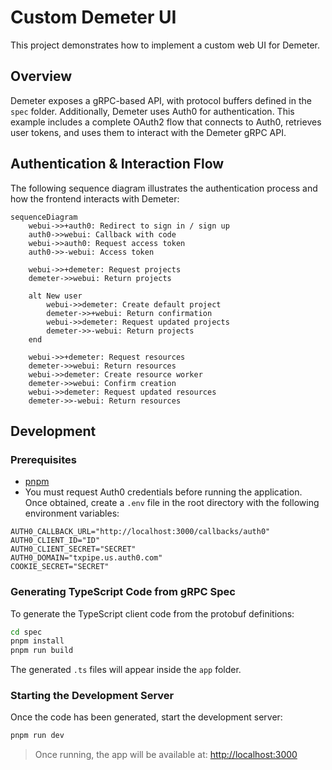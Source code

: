 # Custom Demeter UI

This project demonstrates how to implement a custom web UI for Demeter.

## Overview

Demeter exposes a gRPC-based API, with protocol buffers defined in the `spec` folder. Additionally, Demeter uses Auth0 for authentication. This example includes a complete OAuth2 flow that connects to Auth0, retrieves user tokens, and uses them to interact with the Demeter gRPC API.

## Authentication & Interaction Flow

The following sequence diagram illustrates the authentication process and how the frontend interacts with Demeter:

```mermaid
sequenceDiagram
    webui->>+auth0: Redirect to sign in / sign up
    auth0->>webui: Callback with code
    webui->>auth0: Request access token
    auth0->>-webui: Access token

    webui->>+demeter: Request projects
    demeter->>webui: Return projects

    alt New user
        webui->>demeter: Create default project
        demeter->>+webui: Return confirmation
        webui->>demeter: Request updated projects
        demeter->>-webui: Return projects
    end

    webui->>+demeter: Request resources
    demeter->>webui: Return resources
    webui->>demeter: Create resource worker
    demeter->>webui: Confirm creation
    webui->>demeter: Request updated resources
    demeter->>-webui: Return resources
```

## Development

### Prerequisites

- [pnpm](https://pnpm.io/)
- You must request Auth0 credentials before running the application. Once obtained, create a `.env` file in the root directory with the following environment variables:

```env
AUTH0_CALLBACK_URL="http://localhost:3000/callbacks/auth0"
AUTH0_CLIENT_ID="ID"
AUTH0_CLIENT_SECRET="SECRET"
AUTH0_DOMAIN="txpipe.us.auth0.com"
COOKIE_SECRET="SECRET"
```

### Generating TypeScript Code from gRPC Spec

To generate the TypeScript client code from the protobuf definitions:

```sh
cd spec
pnpm install
pnpm run build
```

The generated `.ts` files will appear inside the `app` folder.

### Starting the Development Server

Once the code has been generated, start the development server:

```sh
pnpm run dev
```

> Once running, the app will be available at: [http://localhost:3000](http://localhost:3000)

